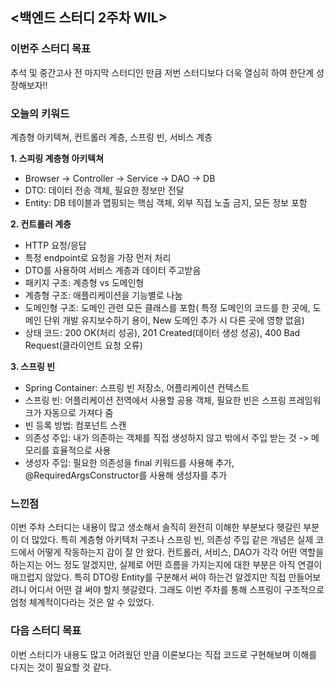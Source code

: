 ## <백엔드 스터디 2주차 WIL>

### 이번주 스터디 목표
추석 및 중간고사 전 마지막 스터디인 만큼 저번 스터디보다 더욱 열심히 하여 한단계 성장해보자!!

### 오늘의 키워드
계층형 아키텍쳐, 컨트롤러 계층, 스프링 빈, 서비스 계층

**1. 스피링 계층형 아키텍쳐**
- Browser -> Controller -> Service -> DAO -> DB
- DTO: 데이터 전송 객체, 필요한 정보만 전달
- Entity: DB 테이블과 맵핑되는 핵심 객체, 외부 직접 노출 금지, 모든 정보 포함

**2. 컨트롤러 계층**
- HTTP 요청/응답
- 특정 endpoint로 요청을 가장 먼저 처리
- DTO를 사용하여 서비스 계층과 데이터 주고받음
- 패키지 구조: 계층형 vs 도메인형
- 계층형 구조: 애플리케이션을 기능별로 나눔
- 도메인형 구조: 도메인 관련 모든 클래스를 포함( 특정 도메인의 코드를 한 곳에, 도메인 단위 개발 유지보수하기 용이, New 도메인 추가 시 다른 곳에 영향 없음)
- 상태 코드: 200 OK(처리 성공), 201 Created(데이터 생성 성공), 400 Bad Request(클라이언트 요청 오류)

**3. 스프링 빈**
- Spring Container: 스프링 빈 저장소, 어플리케이션 컨텍스트
- 스프링 빈: 어플리케이션 전역에서 사용할 공용 객체, 필요한 빈은 스프링 프레임워크가 자동으로 가져다 줌
- 빈 등록 방법: 컴포넌트 스캔
- 의존성 주입: 내가 의존하는 객체를 직접 생성하지 않고 밖에서 주입 받는 것 -> 메모리를 효율적으로 사용
- 생성자 주입: 필요한 의존성을 final 키워드를 사용해 추가, @RequiredArgsConstructor를 사용해 생성자를 추가

### 느낀점
이번 주차 스터디는 내용이 많고 생소해서 솔직히 완전히 이해한 부분보다 헷갈린 부분이 더 많았다. 특히 계층형 아키텍처 구조나 스프링 빈, 의존성 주입 같은 개념은 실제 코드에서 어떻게 작동하는지 감이 잘 안 왔다. 컨트롤러, 서비스, DAO가 각각 어떤 역할을 하는지는 어느 정도 알겠지만, 실제로 어떤 흐름을 가지는지에 대한 부분은 아직 연결이 매끄럽지 않았다. 특히 DTO랑 Entity를 구분해서 써야 하는건 알겠지만 직접 만들어보려니 어디서 어떤 걸 써야 할지 헷갈렸다. 그래도 이번 주차를 통해 스프링이 구조적으로 엄청 체계적이다라는 것은 알 수 있었다.

### 다음 스터디 목표
이번 스터디가 내용도 많고 어려웠던 만큼 이론보다는 직접 코드로 구현해보며 이해를 다지는 것이 필요할 것 같다.
